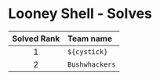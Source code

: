 # Looney Shell - Solves
| Solved Rank | Team name |
|:-----------:|:----------|
| 1 | `${cystick}` |
| 2 | `Bushwhackers` |